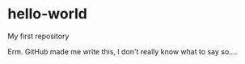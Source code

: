 # hello-world
My first repository

Erm. GitHub made me write this, I don't really know what to say so.... 
